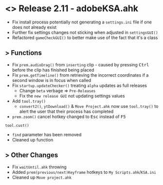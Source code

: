 # <> Release 2.11 - adobeKSA.ahk
- Fix install process potentially not generating a `settings.ini` file if one does not already exist
- Further fix settings changes not sticking when adjusted in `settingsGUI()`
- Refactored `gameCheckGUI()` to better make use of the fact that it's a class

## > Functions
- Fix `prem.audioDrag()` from `inserting` clip - caused by pressing <kbd>Ctrl</kbd> before the clip has finished being placed
- Fix `prem.getTimeline()` from retrieving the incorrect coordinates if a second window is in focus when called
- Fix `startup.updateChecker()` treating `alpha` updates as full releases
    - Change `beta` verbage => `Pre-Releases`
    - Fix the `new release GUI` not updating settings values
- Add `tool.tray()`
    - `convert2()`, `ytDownload()` & `Move Project.ahk` now use `tool.tray()` to alert the user that their process has completed
- `prem.zoom()` cancel hotkey changed to <kbd>Esc</kbd> instead of <kbd>F5</kbd>

`tool.cust()`
- `find` parameter has been removed
- Cleaned up function

## > Other Changes
- Fix `waitUntil.ahk` throwing
- Added `prem(previous/next)Keyframe` hotkeys to `My Scripts.ahk`/`KSA.ini`
- Cleaned up `Move project.ahk`
